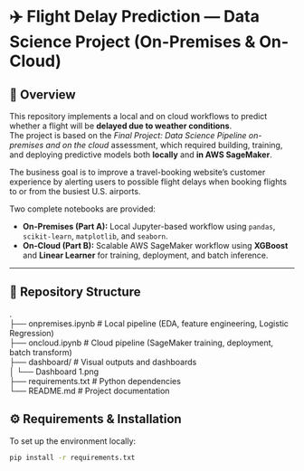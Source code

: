 # ✈️ Flight Delay Prediction — Data Science Project (On-Premises & On-Cloud)

## 📘 Overview
This repository implements a local and on cloud workflows to predict whether a flight will be **delayed due to weather conditions**.  
The project is based on the *Final Project: Data Science Pipeline on-premises and on the cloud* assessment, which required building, training, and deploying predictive models both **locally** and **in AWS SageMaker**.

The business goal is to improve a travel-booking website’s customer experience by alerting users to possible flight delays when booking flights to or from the busiest U.S. airports.

Two complete notebooks are provided:

- **On-Premises (Part A):** Local Jupyter-based workflow using `pandas`, `scikit-learn`, `matplotlib`, and `seaborn`.  
- **On-Cloud (Part B):** Scalable AWS SageMaker workflow using **XGBoost** and **Linear Learner** for training, deployment, and batch inference.

---

## 📂 Repository Structure
.<br>
├── onpremises.ipynb # Local pipeline (EDA, feature engineering, Logistic Regression)<br>
├── oncloud.ipynb # Cloud pipeline (SageMaker training, deployment, batch transform)<br>
├── dashboard/ # Visual outputs and dashboards<br>
│ └── Dashboard 1.png<br>
├── requirements.txt # Python dependencies<br>
└── README.md # Project documentation<br>

## ⚙️ Requirements & Installation
To set up the environment locally:

```bash
pip install -r requirements.txt